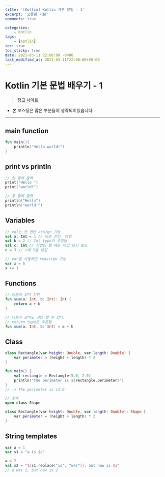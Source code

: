 ```yaml
---
title: '[Kotlin] Kotlin 기본 문법 - 1'
excerpt: '코틀린 기본'
comments: true

categories:
    - Kotlin
tags:
    - [Kotlin]
toc: true
toc_sticky: true
date: 2021-03-11 22:00:00 -0400
last_modified_at: 2021-03-11T22:00:00+08:00
---
```


# Kotlin 기본 문법 배우기 - 1

> [참고 사이트](https://kotlinlang.org/docs/basic-syntax.html)

- 본 포스팅은 많은 부분들이 생략되어있습니다.

<hr>

## main function

```kotlin
fun main(){
    println("Hello world!")
}
```

## print vs println

```kotlin
// 한 줄에 출력
print("Hello ")
print("world!")
```

```kotlin
// 두 줄에 출력
println("Hello")
println("world!")
```

## Variables

```kotlin
// val는 한 번만 assign 가능
val a: Int = 1 // 바로 선언, 대입
val b = 2 // Int type이 추정됨
val c: Int // 선언만 할 때는 타입 명시 필요
c = 3 // c에 3을 대입
```

```kotlin
// var을 사용하면 reassign 가능
var x = 5
x += 1
```

## Functions

```kotlin
// 다음과 같이 선언
fun sum(a: Int, b: Int): Int {
    return a + b
}
```

```kotlin
// 다음과 같이도 선언 할 수 있다.
// return type은 추론됨
fun sum(a: Int, b: Int) = a + b
```

## Class

```kotlin
class Rectangle(var height: Double, var length: Double) {
    var perimeter = (height + length) * 2
}

fun main() {
    val rectangle = Rectangle(5.0, 2.0)
    println("The perimeter is ${rectangle.perimeter}")
}
// -> The perimeter is 14.0
```

```kotlin
// 상속
open class Shape

class Rectangle(var height: Double, var length: Double): Shape {
    var perimeter = (height + length) * 2
}
```

## String templates

```kotlin
var a = 1
var s1 = "a is $a"

a = 2
val s2 = "${s1.replace("is", "was")}, but now is $a"
// a was 1, but now is 2
```
